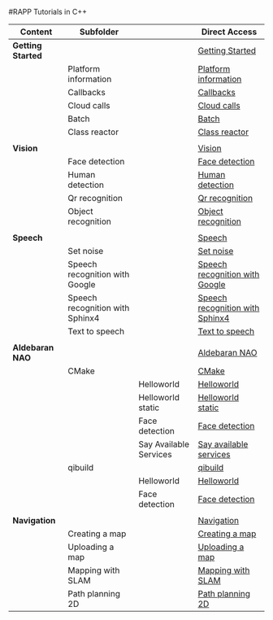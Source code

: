 #RAPP Tutorials in C++

| **Content**        | **Subfolder**        |   |**Direct Access** |
|--------------------|----------------------|----|------------------|
|**Getting Started** |                      |  | [Getting Started](Getting_started/) |
|                    | Platform information |  | [Platform information](Getting_started/platform_info/) |
|  | Callbacks |  | [Callbacks](Getting_started/callbacks/) |
|  | Cloud calls |  | [Cloud calls](Getting_started/available_services/) |
|  | Batch |  | [Batch](Getting_started/batch/) |
|  | Class reactor |  |  [Class reactor](Getting_started/class_reactor/) |
|  |  |  |  |
|**Vision** |  |  | [Vision](Vision/) |
|  | Face detection |  | [Face detection](Vision/face_detection) |
|  | Human detection |  | [Human detection](Vision/human_detection) |
|  | Qr recognition |  | [Qr recognition](Vision/qr_recognition) |
|  | Object recognition |  | [Object recognition](Vision/object_recognition) |
|  |  |  |  |
|**Speech**|  |  | [Speech](Speech/) |
|  | Set noise |  | [Set noise](Speech/set_noise_profile/) |
|  | Speech recognition with Google |  | [Speech recognition with Google](Speech/speech_recognition_google) |
|  | Speech recognition with Sphinx4 |  | [Speech recognition with Sphinx4](Speech/speech_recognition_sphinx4) |
|  | Text to speech |  | [Text to speech](Speech/text_to_speech) |
|  |  |  |
|**Aldebaran NAO** |  |  | [Aldebaran NAO](Aldebaran_NAO/) |
|  | CMake |  | [CMake](Aldebaran_NAO/CMake) |
|  |  | Helloworld | [Helloworld](Aldebaran_NAO/CMake/helloworld/) |
|  |  | Helloworld static | [Helloworld static](Aldebaran_NAO/CMake/helloworld_static) |
|  |  | Face detection | [Face detection](Aldebaran_NAO/CMake/face_detection) |
|  |  | Say Available Services | [Say available services](Aldebaran_NAO/CMake/say_services/) |
|  | qibuild |  | [qibuild](Aldebaran_NAO/qibuild/) |
|  |  | Helloworld | [Helloworld](Aldebaran_NAO/qibuild/helloworld/) |
|  |  | Face detection | [Face detection](Aldebaran_NAO/qibuild/facedetection/) |
|  |  |  |  |
| **Navigation** |  |  | [Navigation](Navigation/) |
|  | Creating a map |  | [Creating a map](Navigation/creating_a_map/) |
|  | Uploading a map |  | [Uploading a map](Navigation/uploading_a_map) |
|  | Mapping with SLAM |  | [Mapping with SLAM](Navigation/mapping_slam/) |
|  | Path planning 2D |  | [Path planning 2D](Navigation/path_planning/) |

